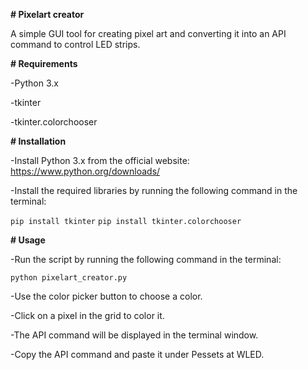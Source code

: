 **# Pixelart creator**

A simple GUI tool for creating pixel art and converting it into an API command to control LED strips.

**# Requirements**

-Python 3.x

-tkinter

-tkinter.colorchooser


**# Installation**

-Install Python 3.x from the official website: https://www.python.org/downloads/

-Install the required libraries by running the following command in the terminal:

```pip install tkinter```
```pip install tkinter.colorchooser```

**# Usage**
  
-Run the script by running the following command in the terminal:
  
```python pixelart_creator.py```
  
-Use the color picker button to choose a color.
  
-Click on a pixel in the grid to color it.
  
-The API command will be displayed in the terminal window.
  
-Copy the API command and paste it under Pessets at WLED.
